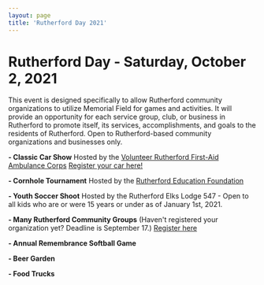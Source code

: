 ```yaml
---
layout: page
title: 'Rutherford Day 2021'
---
```


# Rutherford Day - Saturday, October 2, 2021

This event is designed specifically to allow Rutherford community organizations to utilize Memorial Field for games and activities. It will provide an opportunity for each service group, club, or business in Rutherford to promote itself, its services, accomplishments, and goals to the residents of Rutherford. Open to Rutherford-based community organizations and businesses only. 


**- Classic Car Show** Hosted by the [Volunteer Rutherford First-Aid Ambulance Corps](https://www.rutherfordems.org/?fbclid=IwAR0kefm4ldVude7uy29OvgKDgWPOUVe9zHmie2BawY_A1UzYNkGiYMdJvkY) 
[Register your car here!](forms.gle/Ltz56PbtJQdzg41N8)

**- Cornhole Tournament** Hosted by the [Rutherford Education Foundation](https://www.rutherfordeducationfoundation.org/)

**- Youth Soccer Shoot** Hosted by the Rutherford Elks Lodge 547  - Open to all kids who are or were 15 years or under as of January 1st, 2021. 

**- Many Rutherford Community Groups** (Haven't registered your organization yet? Deadline is September 17.) [Register here](https://docs.google.com/forms/d/e/1FAIpQLSer0WA5yg-5EWMSwLlYwVgceh1z6mgZEEmCXvjfxDyTTJiIqQ/viewform) 

**- Annual Remembrance Softball Game** 

**- Beer Garden**

**- Food Trucks** 

